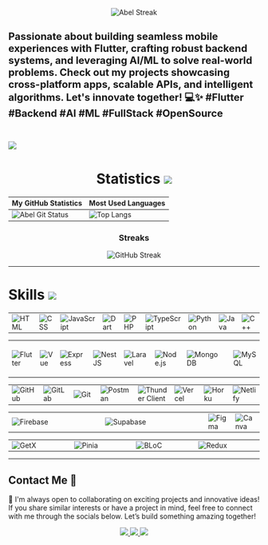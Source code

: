 <div align="center"> 
 
![Abel Streak](https://github-widgetbox.vercel.app/api/profile?username=abel3ri&data=followers,repositories,stars,commits&theme=viridescent)
</div>




<h4 style="font-size: 20px;">
  Passionate about building seamless mobile experiences with Flutter, crafting robust backend systems, and leveraging AI/ML to solve real-world problems. Check out my projects showcasing cross-platform apps, scalable APIs, and intelligent algorithms. Let's innovate together! 💻✨
#Flutter #Backend #AI #ML #FullStack #OpenSource
</h4>

<br>

<img src="https://user-images.githubusercontent.com/74038190/212284100-561aa473-3905-4a80-b561-0d28506553ee.gif" width="1000">

<br>

<div align="center">

# Statistics <img src="https://media4.giphy.com/media/MIGbtLZoVjbl0bYbAd/giphy.gif?cid=ecf05e472t2h0i8d7dcjaoau9iqtchhr899hxmpxzzgc7lyw&rid=giphy.gif" width="50" > 

| My GitHub Statistics | Most Used Languages |
| --- | --- |
| ![Abel Git Status](https://github-readme-stats.vercel.app/api?username=abel3ri&show_icons=true&theme=dark&hide_title=true&count_private=true) | ![Top Langs](https://github-readme-stats.vercel.app/api/top-langs?username=abel3ri&show_icons=true&locale=en&layout=compact&theme=dark) |

</div>

<div align="center">

### Streaks
![GitHub Streak](https://streak-stats.demolab.com/?user=abel3ri&theme=dark&locale=en&fire=0EEBA8)

</div>

---

# Skills <img src='https://user-images.githubusercontent.com/74038190/206662607-d9e7591e-bbf9-42f9-9386-29efc927bc16.gif' width="40"> 


<table width="100%" style="table-layout: fixed;">
  <tr>
    <td><img alt="HTML" height="64px" src="https://cdn.worldvectorlogo.com/logos/html-1.svg"></td>
    <td><img alt="CSS" height="64px" src="https://imgs.search.brave.com/aEGiTSo22dl3ju1IuSx7-Ex0GTyZ0ELtoLb2u8BWqBY/rs:fit:500:0:0:0/g:ce/aHR0cHM6Ly9tZWRp/YTIuZGV2LnRvL2R5/bmFtaWMvaW1hZ2Uv/d2lkdGg9ODAwLGhl/aWdodD0sZml0PXNj/YWxlLWRvd24sZ3Jh/dml0eT1hdXRvLGZv/cm1hdD1hdXRvL2h0/dHBzOi8vZGV2LXRv/LXVwbG9hZHMuczMu/YW1hem9uYXdzLmNv/bS91cGxvYWRzL2Fy/dGljbGVzLzdqMzUz/djh4ZTFoODYxdWM1/aTUzLnBuZw"></td>
    <td><img alt="JavaScript" height="64px" src="https://cdn.worldvectorlogo.com/logos/logo-javascript.svg"></td>
	  <td><img alt="Dart" height="64px" src="https://img.icons8.com/?size=100&id=7AFcZ2zirX6Y&format=png&color=000000"></td>
	  <td><img alt="PHP" height="64px" src="https://upload.wikimedia.org/wikipedia/commons/thumb/2/27/PHP-logo.svg/1200px-PHP-logo.svg.png"></td>
    <td><img alt="TypeScript" height="64px" src="https://cdn.worldvectorlogo.com/logos/typescript.svg"></td>
    <td><img alt="Python" height="64px" src="https://cdn.worldvectorlogo.com/logos/python-5.svg"></td>
    <td><img alt="Java" height="64px" src="https://cdn.worldvectorlogo.com/logos/java-2.svg"></td>
    <td><img alt="C++" height="64px" src="https://cdn.worldvectorlogo.com/logos/c.svg"></td>
  </tr>
</table>


<table width="100%" style="table-layout: fixed;">
  <tr>
    <td><img alt="Flutter" height="64px" src="https://cdn.worldvectorlogo.com/logos/flutter-logo.svg"></td>
	  <td><img alt="Vue" height="64px" src="https://cdn.worldvectorlogo.com/logos/vue-9.svg"></td>
	   <td><img alt="Express" height="64px" src="https://img.icons8.com/?size=100&id=kg46nzoJrmTR&format=png&color=000000"></td>
<td><img alt="NestJS" height="64px" src="https://i.namu.wiki/i/X7RPRZJiL_bDk-b5yfaeCqEaINp3iwm7ngVhzN9LDg4hNjz0Bs3QTo7pgbCfGW3xp_sQZxMGUfnxBAXGNFwGKw.svg"></td>
	   <td><img alt="Laravel" height="64px" src="https://cdn.worldvectorlogo.com/logos/laravel-2.svg"></td>
    <td><img alt="Node.js" height="64px" src="https://cdn.worldvectorlogo.com/logos/nodejs-icon.svg"></td>
    <td><img alt="MongoDB" height="64px" src="https://cdn.worldvectorlogo.com/logos/mongodb-icon-1.svg"></td>
    <td><img alt="PostgreSQL" height="64px" src="https://github.com/devicons/devicon/blob/master/icons/postgresql/postgresql-original.svg"></td>
	  <td><img alt="MySQL" height="64px" src="https://www.fullstackpython.com/img/logos/mysql.png"></td>
    <td><img alt="Tailwind CSS" height="64px" src="https://cdn.worldvectorlogo.com/logos/tailwindcss.svg"></td>
    <td><img alt="React" height="64px" src="https://cdn.worldvectorlogo.com/logos/react-2.svg"></td>
 <td><img alt="SK-Learn" height="64px" src="https://upload.wikimedia.org/wikipedia/commons/thumb/0/05/Scikit_learn_logo_small.svg/1200px-Scikit_learn_logo_small.svg.png"></td>
 <td><img alt="TensorFlow" height="64px" src="https://avatars.githubusercontent.com/u/15658638?s=280&v=4"></td>
	 
</table>

<table width="100%" style="table-layout: fixed;">
  <tr>
    <td style="width: 10%;"><img alt="GitHub" height="64px" src="https://cdn.worldvectorlogo.com/logos/github-icon-2.svg"></td>
	   <td style="width: 10%;"><img alt="GitLab" height="64px" src="https://img.icons8.com/?size=100&id=epZz7YMDqqwA&format=png&color=000000"></td>
    <td style="width: 10%;"><img alt="Git" height="64px" src="https://cdn.worldvectorlogo.com/logos/git-icon.svg"></td>
    <td style="width: 10%;"><img alt="Postman" height="64px" src="https://cdn.worldvectorlogo.com/logos/postman.svg"></td>
    <td style="width: 10%;"><img alt="Thunder Client" height="64px" src="https://imgs.search.brave.com/17L-z3KHyIN5mlINlO7ex1vLWFkVkg_fS6lCnRxCpNw/rs:fit:860:0:0:0/g:ce/aHR0cHM6Ly93d3cu/a2F0ay5kZXYvc3Rh/dGljLzg2ZjJmNDhi/OWIwZGQ5MDBiNDg5/MmY0OWY0YmJhYjgx/L2U0ZjA2L2xvZ28u/cG5n"></td>
    <td style="width: 10%;"><img alt="Vercel" height="64px" src="https://imgs.search.brave.com/96khqNZO1LJt_e6RG-xNXrYl-d0TcMaaPpXmcY3nm3g/rs:fit:500:0:0:0/g:ce/aHR0cHM6Ly9sb2dv/d2lrLmNvbS9jb250/ZW50L3VwbG9hZHMv/aW1hZ2VzL3RfdmVy/Y2VsMTg2OC5qcGc"></td>
    <td style="width: 10%;"><img alt="Horku" height="64px" src="https://imgs.search.brave.com/TMj7RdxJPIsmJC9KaGH1M_YwCRg1rd4bHDWzJsqFIy4/rs:fit:500:0:0:0/g:ce/aHR0cHM6Ly9nZXRk/ZXBsb3lpbmcuY29t/L3N0YXRpYy9pbWcv/bG9nb3MvaGVyb2t1/LjBkMzUyNTgwYjU2/Mi5wbmc"></td>
    <td style="width: 10%;"><img alt="Netlify" height="64px" src="https://cdn.worldvectorlogo.com/logos/netlify.svg"></td>
</table>
<table>
  
<td><img alt="Firebase" height="64px" src="https://cdn.worldvectorlogo.com/logos/firebase-1.svg"></td>
  
<td><img alt="Supabase" height="64px" src="https://img.icons8.com/?size=100&id=grZaE9tjqDyr&format=png&color=000000"></td>
    <td style="width: 10%;"><img alt="Figma" height="64px" src="https://cdn.worldvectorlogo.com/logos/figma-icon.svg"></td>
     <td style="width: 10%;"><img alt="Canva" height="64px" src="https://imgs.search.brave.com/gAmpRkVnmc780FDrCM1Y_kZV6HlXDCp6hj3Is2Rmnik/rs:fit:860:0:0:0/g:ce/aHR0cHM6Ly9mcmVl/bG9nb3BuZy5jb20v/aW1hZ2VzL2FsbF9p/bWcvMTY1NjczMzYz/N2xvZ28tY2FudmEt/cG5nLnBuZw"></td>
  </tr>
</table>

<table>
   <td style="width: 10%;"><img alt="GetX" height="64px" src="https://miro.medium.com/v2/resize:fit:922/1*Tq-uyy_zuYx_8LWB2sxJ1Q.jpeg"></td>
	<td style="width: 10%;"><img alt="Pinia" height="64px" src="https://cdn.worldvectorlogo.com/logos/pinia-1.svg"></td>
    <td style="width: 10%;"><img alt="BLoC" height="64px" src="https://shop.bloclibrary.dev/cdn/shop/products/kiss-cut-stickers-5.5x5.5-default-606a33ae77a7e_grande.jpg?v=1617572787"></td>
    <td style="width: 10%;"><img alt="Redux" height="64px" src="https://w7.pngwing.com/pngs/669/447/png-transparent-redux-react-javascript-freecodecamp-npm-others-miscellaneous-purple-violet-thumbnail.png"></td>
  </tr>
</table>

---

## Contact Me 🚀

🚀 I'm always open to collaborating on exciting projects and innovative ideas! If you share similar interests or have a project in mind, feel free to connect with me through the socials below. Let’s build something amazing together!
<p align="center">
  <a href='https://www.linkedin.com/in/abel-merete/'>
    <img src="https://cdn.worldvectorlogo.com/logos/linkedin-icon-3.svg" height="35px"/>
  </a>
  <a href='mailto:abelmerete22@gmail.com'>
    <img src="https://cdn.worldvectorlogo.com/logos/official-gmail-icon-2020-.svg" height="35px"/>
  </a>
  <a href='https://t.me/a_be_l'>
    <img src="https://cdn.worldvectorlogo.com/logos/telegram.svg" height="35px"/>
  </a>
</p>
